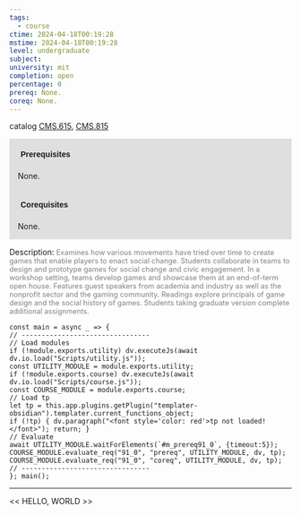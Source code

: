 ```yaml
---
tags:
  - course
ctime: 2024-04-18T00:19:28
mstime: 2024-04-18T00:19:28
level: undergraduate
subject: 
university: mit
completion: open
percentage: 0
prereq: None.
coreq: None.
---
```


catalog [CMS.615](http://student.mit.edu/catalog/mCMSa.html#CMS.615), [CMS.815](http://student.mit.edu/catalog/mCMSa.html#CMS.815)

<span style="display: block; padding: 15px; background-color: rgb(100, 100, 100, 0.2);"><font id="m_prereq91_0" style="display: block; font-family: Arial, sans-serif; font-weight: bold; padding: 5px">Prerequisites</font><br><span id="prereq91_0">None.</span></span>
<span style="display: block; padding: 15px; background-color: rgb(100, 100, 100, 0.2);"><font id="m_coreq91_0" style="display: block; font-family: Arial, sans-serif; font-weight: bold; padding: 5px">Corequisites</font><br><span id="coreq91_0">None.</span></span>

<font style="">Description:</font>
<font style="color: grey; font-size: 0.8rem;">Examines how various movements have tried over time to create games that enable players to enact social change. Students collaborate in teams to design and prototype games for social change and civic engagement. In a workshop setting, teams develop games and showcase them at an end-of-term open house. Features guest speakers from academia and industry as well as the nonprofit sector and the gaming community. Readings explore principals of game design and the social history of games. Students taking graduate version complete additional assignments.</font>

```dataviewjs
const main = async _ => {
// --------------------------------
// Load modules
if (!module.exports.utility) dv.executeJs(await dv.io.load("Scripts/utility.js"));
const UTILITY_MODULE = module.exports.utility;
if (!module.exports.course) dv.executeJs(await dv.io.load("Scripts/course.js"));
const COURSE_MODULE = module.exports.course;
// Load tp
let tp = this.app.plugins.getPlugin("templater-obsidian").templater.current_functions_object;
if (!tp) { dv.paragraph("<font style='color: red'>tp not loaded!</font>"); return; }
// Evaluate
await UTILITY_MODULE.waitForElements(`#m_prereq91_0`, {timeout:5});
COURSE_MODULE.evaluate_req("91_0", "prereq", UTILITY_MODULE, dv, tp);
COURSE_MODULE.evaluate_req("91_0", "coreq", UTILITY_MODULE, dv, tp);
// --------------------------------
}; main();
```

---

<< HELLO, WORLD >>
